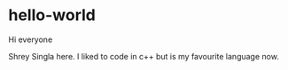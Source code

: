# hello-world

Hi everyone

Shrey Singla here.
I liked to code in c++ but is my favourite language now.
